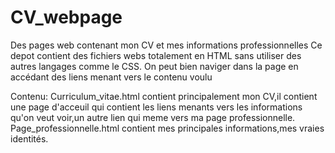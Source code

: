 # CV_webpage
Des pages web contenant mon CV et mes informations professionnelles
Ce depot contient des fichiers webs totalement en HTML sans utiliser des autres langages comme le CSS.
On peut bien naviger dans la page en accédant des liens menant vers le contenu voulu

Contenu: Curriculum_vitae.html contient principalement mon CV,il contient une page d'acceuil qui contient les liens menants vers les informations qu'on veut voir,un autre lien qui meme vers ma page professionnelle.
Page_professionnelle.html contient mes principales informations,mes vraies identités.
